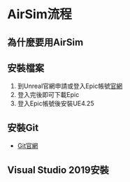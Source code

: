# AirSim流程
## 為什麼要用AirSim

## 安裝檔案
1. 到Unreal官網申請或登入Epic帳號[官網](https://www.oracle.com/tw/java/technologies/javase/javase8-archive-downloads.html)
2. 登入完後即可下載Epic
3. 登入Epic帳號後安裝UE4.25

## 安裝Git
 - [Git官網](https://git-scm.com/downloads)
## Visual Studio 2019安裝
